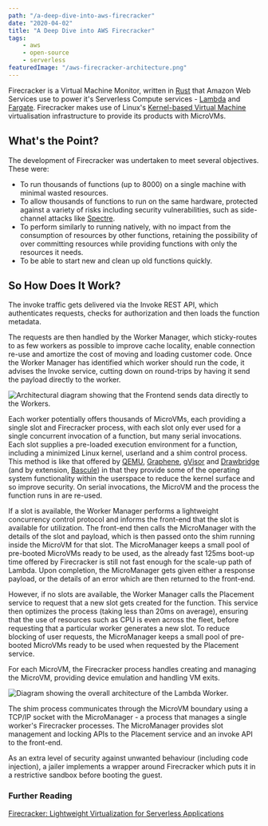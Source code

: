 ```yaml
---
path: "/a-deep-dive-into-aws-firecracker"
date: "2020-04-02"
title: "A Deep Dive into AWS Firecracker"
tags:
    - aws
    - open-source
    - serverless
featuredImage: "/aws-firecracker-architecture.png"
---
```

Firecracker is a Virtual Machine Monitor, written in [Rust](https://www.rust-lang.org/) that Amazon Web Services use to power it's Serverless Compute services - [Lambda](https://aws.amazon.com/lambda/) and [Fargate](https://aws.amazon.com/fargate/). Firecracker makes use of Linux's [Kernel-based Virtual Machine](https://www.linux-kvm.org/page/Main_Page) virtualisation infrastructure to provide its products with MicroVMs.

## What's the Point?

The development of Firecracker was undertaken to meet several objectives. These were:
* To run thousands of functions (up to 8000) on a single machine with minimal wasted resources.
* To allow thousands of functions to run on the same hardware, protected against a variety of risks including security vulnerabilities, such as side-channel attacks like [Spectre](https://meltdownattack.com/).
* To perform similarly to running natively, with no impact from the consumption of resources by other functions, retaining the possibility of over committing resources while providing functions with only the resources it needs.
* To be able to start new and clean up old functions quickly.

## So How Does It Work?

The invoke traffic gets delivered via the Invoke REST API, which authenticates requests, checks for authorization and then loads the function metadata.

The requests are then handled by the Worker Manager, which sticky-routes to as few workers as possible to improve cache locality, enable connection re-use and amortize the cost of moving and loading customer code. Once the Worker Manager has identified which worker should run the code, it advises the Invoke service, cutting down on round-trips by having it send the payload directly to the worker.

![Architectural diagram showing that the Frontend sends data directly to the Workers.](/firecracker-data-flow.jpg)

Each worker potentially offers thousands of MicroVMs, each providing a single slot and Firecracker process, with each slot only ever used for a single concurrent invocation of a function, but many serial invocations. Each slot supplies a pre-loaded execution environment for a function, including a minimized Linux kernel, userland and a shim control process. This method is like that offered by [QEMU](https://www.qemu.org/), [Graphene](https://grapheneproject.io/), [gVisor](https://cloud.google.com/blog/products/gcp/open-sourcing-gvisor-a-sandboxed-container-runtime) and [Drawbridge](https://www.microsoft.com/en-us/research/project/drawbridge/) (and by extension, [Bascule](https://www.microsoft.com/en-us/research/wp-content/uploads/2016/02/bascule_eurosys13.pdf)) in that they provide some of the operating system functionality within the userspace to reduce the kernel surface and so improve security. On serial invocations, the MicroVM and the process the function runs in are re-used.

If a slot is available, the Worker Manager performs a lightweight concurrency control protocol and informs the front-end that the slot is available for utilization. The front-end then calls the MicroManager with the details of the slot and payload, which is then passed onto the shim running inside the MicroVM for that slot. The MicroManager keeps a small pool of pre-booted MicroVMs ready to be used, as the already fast 125ms boot-up time offered by Firecracker is still not fast enough for the scale-up path of Lambda. Upon completion, the MicroManager gets given either a response payload, or the details of an error which are then returned to the front-end.

However, if no slots are available, the Worker Manager calls the Placement service to request that a new slot gets created for the function. This service then optimizes the process (taking less than 20ms on average), ensuring that the use of resources such as CPU is even across the fleet, before requesting that a particular worker generates a new slot. To reduce blocking of user requests, the MicroManager keeps a small pool of pre-booted MicroVMs ready to be used when requested by the Placement service.

For each MicroVM, the Firecracker process handles creating and managing the MicroVM, providing device emulation and handling VM exits. 

![Diagram showing the overall architecture of the Lambda Worker.](/firecracker-worker-architecture.jpg)

The shim process communicates through the MicroVM boundary using a TCP/IP socket with the MicroManager - a process that manages a single worker's Firecracker processes. The MicroManager provides slot management and locking APIs to the Placement service and an invoke API to the front-end.

As an extra level of security against unwanted behaviour (including code injection), a jailer implements a wrapper around Firecracker which puts it in a restrictive sandbox before booting the guest.

### Further Reading
[Firecracker: Lightweight Virtualization
for Serverless Applications](https://www.usenix.org/system/files/nsdi20-paper-agache.pdf)